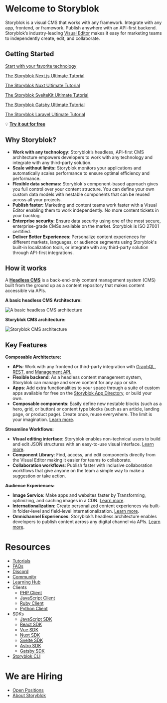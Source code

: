 # Welcome to Storyblok

Storyblok is a visual CMS that works with any framework. Integrate with any app, frontend, or framework. Publish anywhere with an API-first backend. Storyblok’s industry-leading [Visual Editor](https://www.storyblok.com/docs/editor-guides/visual-editor) makes it easy for marketing teams to independently create, edit, and collaborate.  

## Getting Started

[Start with your favorite technology](https://www.storyblok.com/docs/guide/getting-started) 

[The Storyblok Next.js Ultimate Tutorial](https://www.storyblok.com/tp/nextjs-headless-cms-ultimate-tutorial)

[The Storyblok Nuxt Ultimate Tutorial](https://www.storyblok.com/tp/storyblok-nuxt-ultimate-tutorial)

[The Storyblok SvelteKit Ultimate Tutorial](https://www.storyblok.com/tp/the-storyblok-sveltekit-ultimate-tutorial)

[The Storyblok Gatsby Ultimate Tutorial](https://www.storyblok.com/tp/storyblok-gatsby-ultimate-tutorial)

[The Storyblok Laravel Ultimate Tutorial](https://www.storyblok.com/tp/storyblok-laravel-ultimate-tutorial)

💡 **[Try it out for free](https://app.storyblok.com/#!/signup?utm_source=github_storyblok&utm_medium=website)**

## Why Storyblok?

- **Work with any technology**: Storyblok’s headless, API-first CMS architecture empowers developers to work with any technology and integrate with any third-party solution.
- **Scale without limits:**  Storyblok monitors your applications and automatically scales performance to ensure optimal efficiency and performance.
- **Flexible data schemas:** Storyblok's component-based approach gives you full control over your content structure. You can define your own custom data models with nestable components that can be reused across all your projects.
- **Publish faster:** Marketing and content teams work faster with a Visual Editor enabling them to work independently. No more content tickets in your backlog.
- **Enterprise security**: Ensure data security using one of the most secure, enterprise-grade CMSs available on the market. Storyblok is ISO 27001 certified.
- **Deliver Better Experiences**: Personalize content experiences for different markets, languages, or audience segments using Storyblok's built-in localization tools, or integrate with any third-party solution through API-first integrations.

## How it works

A **[Headless CMS](https://www.storyblok.com/tp/headless-cms-explained)** is a back-end-only content management system (CMS) built from the ground up as a content repository that makes content accessible via APIs.  

**A basic headless CMS Architecture:**

![A basic headless CMS architecture](https://a.storyblok.com/f/88751/1546x918/811ed7b1ed/headless.jpg/m/600x0/)

**Storyblok CMS architecture:**

![Storyblok CMS architecture](https://a.storyblok.com/f/88751/1546x918/c975b8aa76/storyblok-cms.jpg/m/600x0/)

## Key Features

**Composable Architecture:**

- **APIs**: Work with any frontend or third-party integration with [GraphQL](https://www.storyblok.com/docs/graphql-api), [REST](https://www.storyblok.com/docs/api/content-delivery/v2), and [Management API.](https://www.storyblok.com/docs/api/management)
- **Flexible backend**: As a headless content management system, Storyblok can manage and serve content for any app or site.
- **Apps**: Add extra functionalities to your space through a suite of custom apps available for free on the [Storyblok App Directory](https://www.storyblok.com/app-store), or build your own.
- **Composable components**: Easily define new nestable blocks (such as a hero, grid, or button) or content type blocks (such as an article, landing page, or product page). Create once, reuse everywhere. The limit is your imagination. [Learn more](https://www.storyblok.com/docs/guide/essentials/content-structures).

**Streamline Workflows:**

- **Visual editing interface**: Storyblok enables non-technical users to build and edit JSON structures with an easy-to-use visual interface. [Learn more](https://www.storyblok.com/docs/editor-guides/visual-editor).
- **Component Library**: Find, access, and edit components directly from the Visual Editor making it easier for teams to collaborate.
- **Collaboration workflows**: Publish faster with inclusive collaboration workflows that give anyone on the team a simple way to make a suggestion or take action.

**Audience Experiences:**

- **Image Service**: Make apps and websites faster by Transforming, optimizing, and caching images in a CDN. [Learn more](https://www.storyblok.com/docs/image-service).
- **Internationalization**: Create personalized content experiences via built-in folder-level and field-level internationalization. [Learn more](https://www.storyblok.com/docs/guide/in-depth/internationalization).
- **Omnichannel Experiences**: Storyblok’s headless architecture enables developers to publish content across any digital channel via APIs. [Learn more](https://www.storyblok.com/lp/omnichannel-cms).

# Resources

- [Tutorials](https://www.storyblok.com/tutorials)
- [FAQs](https://www.storyblok.com/faqs)
- [Discord](https://discord.gg/jKrbAMz)
- [Community](https://www.storyblok.com/community)
- [Learning Hub](https://www.storyblok.com/docs)
- Clients 
  - [PHP Client](https://github.com/storyblok/storyblok-php-client)
  - [JavaScript Client](https://github.com/storyblok/storyblok-js-client)
  - [Ruby Client](https://github.com/storyblok/storyblok-ruby-client)
  - [Python Client](https://github.com/storyblok/storyblok-python-client)
- SDKs
    - [JavaScript SDK](https://github.com/storyblok/storyblok-js)
    - [React SDK](https://github.com/storyblok/storyblok-react)
    - [Vue SDK](https://github.com/storyblok/storyblok-vue)
    - [Nuxt SDK](https://github.com/storyblok/storyblok-nuxt)
    - [Svelte SDK](https://github.com/storyblok/storyblok-svelte)
    - [Astro SDK](https://github.com/storyblok/storyblok-astro/)
    - [Gatsby SDK](https://github.com/storyblok/gatsby-source-storyblok)
- [Storyblok CLI](https://github.com/storyblok/storyblok-cli)

# We are Hiring

- [Open Positions](https://www.storyblok.com/jobs#open-positions)
- [About Storyblok](https://www.storyblok.com/about)
